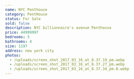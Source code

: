 ```yaml
---
name: NYC Penthouse
category: PentHouse
status: For Sale
sold: false
description: NYC billionnaire's avenue Penthouse
price: 44999997
bedrooms: 5
bathrooms: 4
size: 1197
address: new york city
photos:
  - /uploads/screen_shot_2017_03_16_at_8.37.19_pm.webp
  - /uploads/screen_shot_2017_03_16_at_8.37.27_pm.webp
  - /uploads/screen_shot_2017_03_16_at_8.37.34_pm.0.webp
---
```

